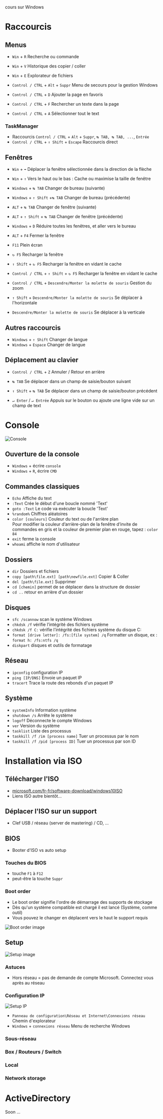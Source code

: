 cours sur Windows

# Raccourcis
## Menus
- `Win` + `R` Recherche ou commande
- `Win` + `V` Historique des copier / coller
- `Win` + `E` Explorateur de fichiers

- `Control / CTRL` + `Alt` + `Suppr` Menu de secours pour la gestion Windows
- `Control / CTRL` + `D` Ajouter la page en favoris
- `Control / CTRL` + `F` Rechercher un texte dans la page
- `Control / CTRL` + `A` Sélectionner tout le text

### TaskManager
- Raccourcis `Control / CTRL` + `Alt` + `Suppr`, `↹ TAB, ↹ TAB, ...`, `Entrée`
- `Control / CTRL` + `↑ Shift` + `Escape` Raccourcis direct

## Fenêtres
- `Win` + `➡` Déplacer la fenêtre sélectionnée dans la direction de la flèche
- `Win` + `↑` Vers le haut ou le bas : Cache ou maximise la taille de fenêtre

- `Windows` + `↹ TAB` Changer de bureau (suivante)
- `Windows` + `↑ Shift` +`↹ TAB` Changer de bureau (précédente)

- `ALT` + `↹ TAB` Changer de fenêtre (suivante)
- `ALT` + `↑ Shift` + `↹ TAB` Changer de fenêtre (précédente)

- `Windows` + `D` Réduire toutes les fenêtres, et aller vers le bureau
- `ALT` + `F4` Fermer la fenêtre
- `F11` Plein écran

- `↻ F5` Recharger la fenêtre
- `↑ Shift` + `↻ F5` Recharger la fenêtre en vidant le cache
- `Control / CTRL` + `↑ Shift` + `↻ F5` Recharger la fenêtre en vidant le cache

- `Control / CTRL` + `Descendre/Monter la molette de souris` Gestion du zoom

- `↑ Shift` + `Descendre/Monter la molette de souris` Se déplacer à l'horizontale
- `Descendre/Monter la molette de souris` Se déplacer à la verticale

## Autres raccourcis
- `Windows` + `↑ Shift` Changer de langue
- `Windows` + `Espace` Changer de langue

## Déplacement au clavier
- `Control / CTRL` + `Z` Annuler / Retour en arrière

- `↹ TAB` Se déplacer dans un champ de saisie/bouton suivant
- `↑ Shift` + `↹ TAB` Se déplacer dans un champ de saisie/bouton précédent

- `↵ Enter` / `↵ Entrée` Appuis sur le bouton ou ajoute une ligne vide sur un champ de text

# Console

![Console](https://supportkb.dell.com/img/ka06P000000TwITQA0/ka06P000000TwITQA0_fr_1.jpeg)

## Ouverture de la console
- `Windows` + écrire `console`
- `Windows` + `R`, écrire `CMD`

## Commandes classiques
- `Echo` Affiche du text
- `:Text` Crée le début d'une boucle nommé 'Text'
- `goto :Text` Le code va exécuter la boucle 'Text'
- `%random%` Chiffres aléatoires
- `color [couleurs]` Couleur du text ou de l'arrière plan  
Pour modifier la couleur d’arrière-plan de la fenêtre d’invite de commandes en gris et la couleur de premier plan en rouge, tapez : `color 84`
- `exit` ferme la console
- `whoami` affiche le nom d'utilisateur

## Dossiers
- `dir` Dossiers et fichiers
- `copy [path\file.ext] [path\newfile.ext]` Copier & Coller
- `del [path\file.ext]` Supprimer
- `cd [chemin]` permet de se déplacer dans la structure de dossier
- `cd ..` retour en arrière d'un dossier

## Disques
- `sfc /scannow` scan le système Windows
- `chkdsk /f` vérifie l’intégrité des fichiers système
- `chkdsk /f C:` vérifie l’intégrité des fichiers système du disque C:
- `format [drive letter]: /fs:[file system] /q` Formatter un disque, ex : `format h: /fs:ntfs /q`
- `diskpart` disques et outils de formatage

## Réseau
- `ipconfig` configuration IP
- `ping [IP/DNS]` Envoie un paquet IP
- `tracert` Trace la route des rebonds d'un paquet IP

## Système
- `systemInfo` Information système
- `shutdown /s` Arrête le système
- `logoff` Déconnecte le compte Windows
- `ver` Version du système
- `tasklist` Liste des processus
- `taskkill /f /im [process name]` Tuer un processus par le nom
- `taskkill /f /pid [process ID]` Tuer un processus par son ID

# Installation via ISO
## Télécharger l'ISO
- [microsoft.com/fr-fr/software-download/windows10ISO](https://www.microsoft.com/fr-fr/software-download/windows10ISO)
- Liens ISO autre bientôt...

## Déplacer l'ISO sur un support
- Clef USB / réseau (server de mastering) / CD, ...

## BIOS
- Booter d'ISO vs auto setup

### Touches du BIOS
- touche `F1` à `F12`
- peut-être la touche `Suppr`

### Boot order
- Le boot order signifie l'ordre de démarrage des supports de stockage
- Dès qu'un système compatible est chargé il est lancé (Système, comme outil)
- Vous pouvez le changer en déplacent vers le haut le support requis

![Boot order image](https://www.intel.com/content/dam/support/us/en/images/server-products/59753_image1.png)

## Setup
![Setup image](https://user.oc-static.com/upload/2021/05/18/1621371554096_image21.png)

### Astuces
- Hors réseau = pas de demande de compte Microsoft.  Connectez vous après au réseau

### Configuration IP
![Setup IP](https://github.com/GHub-fr/.github/assets/84735589/6bc12b12-09f0-4842-833e-3162fb8fb3fe)

- `Panneau de configuration\Réseau et Internet\Connexions réseau` Chemin d'explorateur
- `Windows` + `connexions réseau` Menu de recherche Windows

### Sous-réseau

### Box / Routeurs / Switch

### Local

### Network storage

# ActiveDirectory
Soon ...
